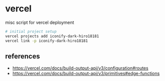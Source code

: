 # vercel

misc script for vercel deployment

```sh
# initial project setup
vercel projects add iconify-dark-hiro18181
vercel link -p iconify-dark-hiro18181
```

## references

- https://vercel.com/docs/build-output-api/v3/configuration#routes
- https://vercel.com/docs/build-output-api/v3/primitives#edge-functions
